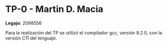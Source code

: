 # TP-0 - Martin D. Macia
**Legajo:** 2098556

Para la realización del TP se utilizó el compilador gcc, versión 9.2.0, con la versión C11 del lenguaje.